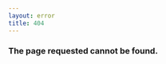```yaml
---
layout: error
title: 404
---
```


### The page requested cannot be found.

<div class="row justify-content-md-center">
	<div>
		<object data="/images/maize04.jpg" type="image/jpg" height="210" width="280"></object>
	</div>
</div>
